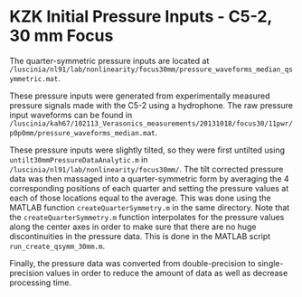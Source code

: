 KZK Initial Pressure Inputs - C5-2, 30 mm Focus
===============================================
The quarter-symmetric pressure inputs are located at `/luscinia/nl91/lab/nonlinearity/focus30mm/pressure_waveforms_median_qsymmetric.mat`.

These pressure inputs were generated from experimentally measured pressure signals made with the C5-2 using a hydrophone. The raw pressure input waveforms can be found in `/luscinia/kah67/102113_Verasonics_measurements/20131018/focus30/11pwr/p0p0mm/pressure_waveforms_median.mat`. 

These pressure inputs were slightly tilted, so they were first untilted using `untilt30mmPressureDataAnalytic.m` in `/luscinia/nl91/lab/nonlinearity/focus30mm/`. The tilt corrected pressure data was then massaged into a quarter-symmetric form by averaging the 4 corresponding positions of each quarter and setting the pressure values at each of those locations equal to the average. This was done using the MATLAB function `createQuarterSymmetry.m` in the same directory. Note that the `createQuarterSymmetry.m` function interpolates for the pressure values along the center axes in order to make sure that there are no huge discontinuities in the pressure data. This is done in the MATLAB script `run_create_qsymm_30mm.m`.

Finally, the pressure data was converted from double-precision to single-precision values in order to reduce the amount of data as well as decrease processing time.
